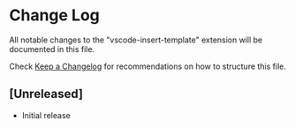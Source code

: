 # Change Log

All notable changes to the "vscode-insert-template" extension will be documented in this file.

Check [Keep a Changelog](http://keepachangelog.com/) for recommendations on how to structure this file.

## [Unreleased]

- Initial release
